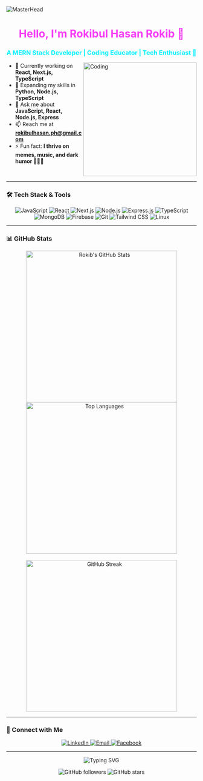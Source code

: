 ![MasterHead](https://developers.giphy.com/branch/master/static/api-512d36c09662682717108a38bbb5c57d.gif)

<h1 align="center" style="color: #F73EF7;">Hello, I'm Rokibul Hasan Rokib 👋</h1>
<h3 align="center" style="color: #00F0FF;">A MERN Stack Developer | Coding Educator | Tech Enthusiast 🚀</h3>

<img align="right" alt="Coding" width="300" src="https://media.giphy.com/media/Ws6T5PN7wHv3cY8xy8/giphy.gif">

- 🔭 Currently working on **React, Next.js, TypeScript**
- 🌱 Expanding my skills in **Python, Node.js, TypeScript**
- 💬 Ask me about **JavaScript, React, Node.js, Express**
- 📫 Reach me at **rokibulhasan.ph@gmail.com**
- ⚡ Fun fact: **I thrive on memes, music, and dark humor 🎵😄🖤**

<br>

---

### 🛠 Tech Stack & Tools
<p align="center">
    <img src="https://img.shields.io/badge/JavaScript-323330?style=for-the-badge&logo=javascript&logoColor=F7DF1E" alt="JavaScript">
    <img src="https://img.shields.io/badge/React-20232A?style=for-the-badge&logo=react&logoColor=61DAFB" alt="React">
    <img src="https://img.shields.io/badge/Next.js-000000?style=for-the-badge&logo=nextdotjs&logoColor=white" alt="Next.js">
    <img src="https://img.shields.io/badge/Node.js-339933?style=for-the-badge&logo=nodedotjs&logoColor=white" alt="Node.js">
    <img src="https://img.shields.io/badge/Express.js-404D59?style=for-the-badge" alt="Express.js">
    <img src="https://img.shields.io/badge/TypeScript-007ACC?style=for-the-badge&logo=typescript&logoColor=white" alt="TypeScript">
    <img src="https://img.shields.io/badge/MongoDB-4EA94B?style=for-the-badge&logo=mongodb&logoColor=white" alt="MongoDB">
    <img src="https://img.shields.io/badge/Firebase-FFCA28?style=for-the-badge&logo=firebase&logoColor=white" alt="Firebase">
    <img src="https://img.shields.io/badge/Git-F05032?style=for-the-badge&logo=git&logoColor=white" alt="Git">
    <img src="https://img.shields.io/badge/Tailwind_CSS-38B2AC?style=for-the-badge&logo=tailwind-css&logoColor=white" alt="Tailwind CSS">
    <img src="https://img.shields.io/badge/Linux-FCC624?style=for-the-badge&logo=linux&logoColor=black" alt="Linux">
</p>

---

### 📊 GitHub Stats

<div align="center">
    <img src="https://github-readme-stats.vercel.app/api?username=rokib97&show_icons=true&theme=radical&hide_border=true&bg_color=231136&title_color=F73EF7&icon_color=00F0FF&text_color=FFFFFF" alt="Rokib's GitHub Stats" width="400"/>
    <img src="https://github-readme-stats.vercel.app/api/top-langs/?username=rokib97&layout=compact&hide_border=true&theme=radical&bg_color=231136&title_color=F73EF7&icon_color=00F0FF&text_color=FFFFFF" alt="Top Languages" width="400"/>
    <br><br>
    <img src="https://github-readme-streak-stats.herokuapp.com/?user=rokib97&theme=radical&hide_border=true&background=231136&stroke=FFFFFF&ring=F73EF7&fire=00F0FF" alt="GitHub Streak" width="400"/>
</div>

---

### 🤝 Connect with Me
<p align="center">
    <a href="https://linkedin.com/in/rokib97" target="_blank">
        <img src="https://img.shields.io/badge/LinkedIn-0077B5?style=for-the-badge&logo=linkedin&logoColor=white" alt="LinkedIn">
    </a>
    <a href="mailto:rokibulhasan.ph@gmail.com" target="_blank">
        <img src="https://img.shields.io/badge/Email-D14836?style=for-the-badge&logo=gmail&logoColor=white" alt="Email">
    </a>
    <a href="https://fb.com/rokib97" target="_blank">
        <img src="https://img.shields.io/badge/Facebook-1877F2?style=for-the-badge&logo=facebook&logoColor=white" alt="Facebook">
    </a>
</p>

---

<!-- Footer -->
<p align="center">
    <img src="https://readme-typing-svg.herokuapp.com?font=Fira+Code&duration=3000&pause=1000&color=F73EF7&center=true&vCenter=true&width=500&lines=Thank+you+for+visiting!;Let's+code+and+create+awesome+stuff+%F0%9F%92%BB" alt="Typing SVG">
</p>

<p align="center">
    <img src="https://img.shields.io/github/followers/rokib97?style=social" alt="GitHub followers">
    <img src="https://img.shields.io/github/stars/rokib97?style=social" alt="GitHub stars">
</p>

